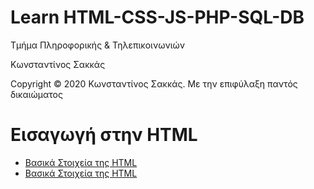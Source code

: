<html>
<body>
<h1> Learn HTML-CSS-JS-PHP-SQL-DB</h1>
<p> Τμήμα Πληροφορικής & Τηλεπικοινωνιών </p>
<p> Κωνσταντίνος Σακκάς</p>
  <p>Copyright © 2020 Κωνσταντίνος Σακκάς. Με την επιφύλαξη παντός δικαιώματος</p>
  <h1></h1>

<h1>Εισαγωγή στην HTML</h1>
<ul>
<li><a href="basic_1.html" target="_blank">Βασικά Στοιχεία της HTML </a></li>
<li><a href="">Βασικά Στοιχεία της HTML </a></li>

</ul>
</body>
</html>